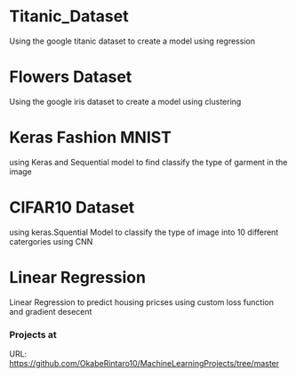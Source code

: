 # Titanic_Dataset

Using the google titanic dataset to create a model using regression

# Flowers Dataset

Using the google iris dataset to create a model using clustering

# Keras Fashion MNIST

using Keras and Sequential model to find classify the type of garment in the image

# CIFAR10 Dataset

using keras.Squential Model to classify the type of image into 10 different catergories using CNN

# Linear Regression

Linear Regression to predict housing pricses using custom loss function and gradient desecent

### Projects at

URL: https://github.com/OkabeRintaro10/MachineLearningProjects/tree/master
